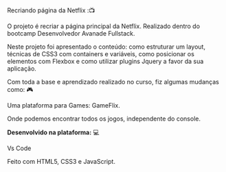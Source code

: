 
Recriando página da Netflix :📺

O projeto é recriar a página principal da Netflix. Realizado dentro do bootcamp Desenvolvedor Avanade Fullstack.

Neste projeto foi apresentado o conteúdo: como estruturar um layout, técnicas de CSS3 com containers e variáveis, como posicionar os elementos com Flexbox e como utilizar plugins Jquery a favor da sua aplicação.

Com toda a base e aprendizado realizado no curso, fiz algumas mudanças como: 🎮

Uma plataforma para Games: GameFlix.

Onde podemos encontrar todos os jogos, independente do console.


**Desenvolvido na plataforma:** :computer:

Vs Code

Feito com HTML5, CSS3 e JavaScript.

